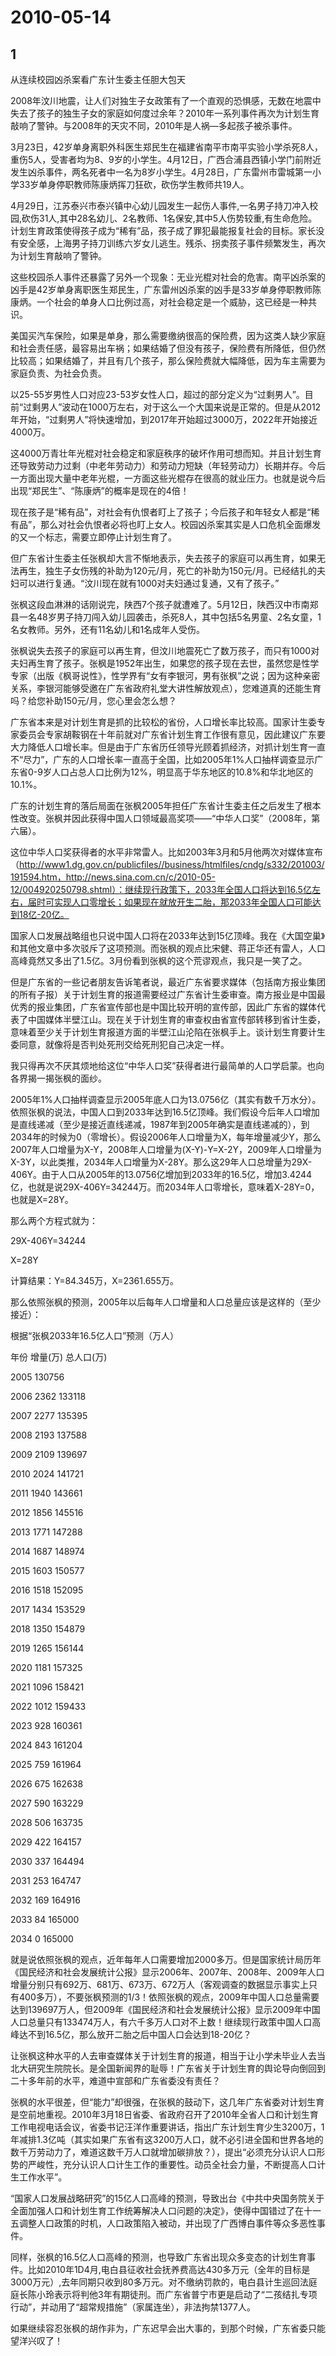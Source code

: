 # 2010-05-14

## 1

从连续校园凶杀案看广东计生委主任胆大包天

2008年汶川地震，让人们对独生子女政策有了一个直观的恐惧感，无数在地震中失去了孩子的独生子女的家庭如何度过余年？2010年一系列事件再次为计划生育敲响了警钟。与2008年的天灾不同，2010年是人祸―多起孩子被杀事件。

3月23日，42岁单身离职外科医生郑民生在福建省南平市南平实验小学杀死8人，重伤5人，受害者均为8、9岁的小学生。4月12日，广西合浦县西镇小学门前附近发生凶杀事件，两名死者中一名为8岁小学生。4月28日，广东雷州市雷城第一小学33岁单身停职教师陈康炳挥刀狂砍，砍伤学生教师共19人。

4月29日，江苏泰兴市泰兴镇中心幼儿园发生一起伤人事件,一名男子持刀冲入校园,砍伤31人,其中28名幼儿、2名教师、1名保安,其中5人伤势较重,有生命危险。计划生育政策使得孩子成为“稀有”品，孩子成了罪犯最能报复社会的目标。家长没有安全感，上海男子持刀训练六岁女儿逃生。残杀、拐卖孩子事件频繁发生，再次为计划生育敲响了警钟。

这些校园杀人事件还暴露了另外一个现象：无业光棍对社会的危害。南平凶杀案的凶手是42岁单身离职医生郑民生，广东雷州凶杀案的凶手是33岁单身停职教师陈康炳。一个社会的单身人口比例过高，对社会稳定是一个威胁，这已经是一种共识。

美国买汽车保险，如果是单身，那么需要缴纳很高的保险费，因为这类人缺少家庭和社会责任感，最容易出车祸；如果结婚了但没有孩子，保险费有所降低，但仍然比较高；如果结婚了，并且有几个孩子，那么保险费就大幅降低，因为车主需要为家庭负责、为社会负责。

以25-55岁男性人口对应23-53岁女性人口，超过的部分定义为“过剩男人”。目前“过剩男人”波动在1000万左右，对于这么一个大国来说是正常的。但是从2012年开始，“过剩男人”将快速增加，到2017年开始超过3000万，2022年开始接近4000万。

这4000万青壮年光棍对社会稳定和家庭秩序的破坏作用可想而知。并且计划生育还导致劳动力过剩（中老年劳动力）和劳动力短缺（年轻劳动力）长期并存。今后一方面出现大量中老年光棍，一方面这些光棍存在很高的就业压力。也就是说今后出现“郑民生”、“陈康炳”的概率是现在的4倍！

现在孩子是“稀有品”，对社会有仇恨者盯上了孩子；今后孩子和年轻女人都是“稀有品”，那么对社会仇恨者必将也盯上女人。校园凶杀案其实是人口危机全面爆发的又一个标志，需要立即停止计划生育了。

但广东省计生委主任张枫却大言不惭地表示，失去孩子的家庭可以再生育，如果无法再生，独生子女伤残的补助为120元/月，死亡的补助为150元/月。已经结扎的夫妇可以进行复通。“汶川现在就有1000对夫妇通过复通，又有了孩子。”

张枫这段血淋淋的话刚说完，陕西7个孩子就遭难了。5月12日，陕西汉中市南郑县一名48岁男子持刀闯入幼儿园袭击，杀死8人，其中包括5名男童、2名女童，1名女教师。另外，还有11名幼儿和1名成年人受伤。

张枫说失去孩子的家庭可以再生育，但汶川地震死亡了数万孩子，而只有1000对夫妇再生育了孩子。张枫是1952年出生，如果您的孩子现在去世，虽然您是性学专家（出版《枫哥说性》，性学界有“女有李银河，男有张枫”之说；因为这种亲密关系，李银河能够受邀在广东省政府礼堂大讲性解放观点），您难道真的还能生育吗？给您补助150元/月，您心里会怎么想？

广东省本来是对计划生育是抓的比较松的省份，人口增长率比较高。国家计生委专家委员会专家胡鞍钢在十年前就对广东省计划生育工作很有意见，因此建议广东要大力降低人口增长率。但是由于广东省历任领导光顾着抓经济，对抓计划生育一直不“尽力”，广东的人口增长率一直高于全国，比如2005年1%人口抽样调查显示广东省0-9岁人口占总人口比例为12%，明显高于华东地区的10.8%和华北地区的10.1%。

广东的计划生育的落后局面在张枫2005年担任广东省计生委主任之后发生了根本性改变。张枫并因此获得中国人口领域最高奖项――“中华人口奖”（2008年，第六届）。

这位中华人口奖获得者的水平非常雷人。比如2003年3月和5月他两次对媒体宣布（http://www1.dg.gov.cn/publicfiles//business/htmlfiles/cndg/s332/201003/191594.htm，http://news.sina.com.cn/c/2010-05-12/004920250798.shtml）：继续现行政策下，2033年全国人口将达到16.5亿左右，届时可实现人口零增长；如果现在就放开生二胎，那2033年全国人口可能达到18亿-20亿。

国家人口发展战略组也只说中国人口将在2033年达到15亿顶峰。我在《大国空巢》和其他文章中多次驳斥了这项预测。而张枫的观点比宋健、蒋正华还有雷人，人口高峰竟然又多出了1.5亿。3月份看到张枫的这个荒谬观点，我只是一笑了之。

但是广东省的一些记者朋友告诉笔者说，最近广东省要求媒体（包括南方报业集团的所有子报）关于计划生育的报道需要经过广东省计生委审查。南方报业是中国最优秀的报业集团，广东省宣传部也是中国比较开明的宣传部，因此广东省的媒体代表了中国媒体半壁江山。现在关于计划生育的审查权由省宣传部转移到省计生委，意味着至少关于计划生育报道方面的半壁江山沦陷在张枫手上。谈计划生育要计生委同意，就像将是否判处死刑交给死刑犯自己决定一样。

我只得再次不厌其烦地给这位“中华人口奖”获得者进行最简单的人口学启蒙。也向各界揭一揭张枫的面纱。

2005年1%人口抽样调查显示2005年底人口为13.0756亿（其实有数千万水分）。依照张枫的说法，中国人口到2033年达到16.5亿顶峰。我们假设今后年人口增加是直线递减（至少是接近直线递减，1987年到2005年确实是直线递减的），到2034年的时候为0（零增长）。假设2006年人口增量为X，每年增量减少Y，那么2007年人口增量为X-Y，2008年人口增量为(X-Y)-Y=X-2Y，2009年人口增量为X-3Y，以此类推，2034年人口增量为X-28Y。那么这29年人口总增量为29X-406Y。由于人口从2005年的13.0756亿增加到2033年的16.5亿，增加3.4244亿，也就是说29X-406Y=34244万。而2034年人口零增长，意味着X-28Y=0，也就是X=28Y。

那么两个方程式就为：  

29X-406Y=34244  

X=28Y  

计算结果：Y=84.345万，X=2361.655万。  

那么依照张枫的预测，2005年以后每年人口增量和人口总量应该是这样的（至少接近）：  

根据“张枫2033年16.5亿人口”预测（万人）  

年份	增量(万)	总人口(万)  

2005		130756  

2006	2362	133118  

2007	2277	135395  

2008	2193	137588  

2009	2109	139697  

2010	2024	141721  

2011	1940	143661  

2012	1856	145516  

2013	1771	147288  

2014	1687	148974  

2015	1603	150577  

2016	1518	152095  

2017	1434	153529  

2018	1350	154879  

2019	1265	156144  

2020	1181	157325  

2021	1096	158421  

2022	1012	159433  

2023	928	160361  

2024	843	161204  

2025	759	161964  

2026	675	162638  

2027	590	163229  

2028	506	163735  

2029	422	164157  

2030	337	164494  

2031	253	164747  

2032	169	164916  

2033	84	165000  

2034	0	165000  

就是说依照张枫的观点，近年每年人口需要增加2000多万。但是国家统计局历年《国民经济和社会发展统计公报》显示2006年、2007年、2008年、2009年人口增量分别只有692万、681万、673万、672万人（客观调查的数据显示事实上只有400多万），不要张枫预测的1/3！依照张枫的观点，2009年中国人口总量需要达到139697万人，但2009年《国民经济和社会发展统计公报》显示2009年中国人口总量只有133474万人，有六千多万人口对不上数！继续现行政策中国人口高峰达不到16.5亿，那么放开二胎之后中国人口会达到18-20亿？

让张枫这种水平的人去审查媒体关于计划生育的报道，相当于让小学未毕业人去当北大研究生院院长。是全国新闻界的耻辱！广东省关于计划生育的舆论导向倒回到二十多年前的水平，难道中宣部和广东省委没有责任？

张枫的水平很差，但“能力”却很强，在张枫的鼓动下，这几年广东省委对计划生育是空前地重视。2010年3月18日省委、省政府召开了2010年全省人口和计划生育工作电视电话会议，省委书记汪洋作重要讲话，指出广东计划生育少生3200万，1年减排1.3亿吨（其实如果广东省有这3200万人口，就不必引进全国和世界各地的数千万劳动力了，难道这数千万人口就增加碳排放？），提出“必须充分认识人口形势的严峻性，充分认识人口计生工作的重要性。动员全社会力量，不断提高人口计生工作水平”。

“国家人口发展战略研究”的15亿人口高峰的预测，导致出台《中共中央国务院关于全面加强人口和计划生育工作统筹解决人口问题的决定》，使得中国错过了在十一五调整人口政策的时机，人口政策陷入被动，并出现了广西博白事件等众多恶性事件。

同样，张枫的16.5亿人口高峰的预测，也导致广东省出现众多变态的计划生育事件。比如2010年1D4月,电白县征收社会抚养费高达430多万元（全年的目标是3000万元）,去年同期只收到80多万元。对不缴纳罚款的，电白县计生巡回法庭庭长陈小玲表示将判他3年有期徒刑。而广东省普宁市更是启动了“二孩结扎专项行动”，并动用了“超常规措施”（家属连坐），非法拘禁1377人。

如果继续容忍张枫的胡作非为，广东迟早会出大事的，到那个时候，广东省委只能望洋兴叹了！




